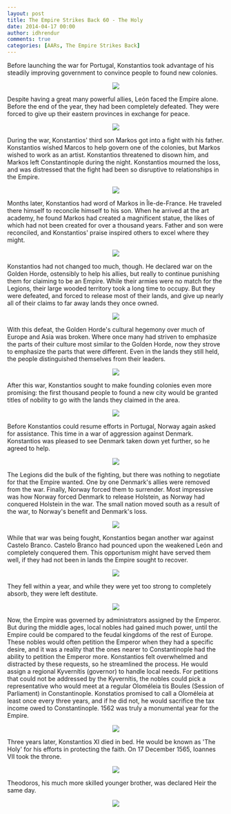 ```yaml
---
layout: post
title: The Empire Strikes Back 60 - The Holy
date: 2014-04-17 00:00
author: idhrendur
comments: true
categories: [AARs, The Empire Strikes Back]
---
```

Before launching the war for Portugal, Konstantios took advantage of his steadily improving government to convince people to found new colonies.  
<p align="center"><img src="/assets/tesb_images/60-1.png"></p>

Despite having a great many powerful allies, León faced the Empire alone. Before the end of the year, they had been completely defeated. They were forced to give up their eastern provinces in exchange for peace.  
<p align="center"><img src="/assets/tesb_images/60-2.png"></p>

During the war, Konstantios' third son Markos got into a fight with his father. Konstantios wished Marcos to help govern one of the colonies, but Markos wished to work as an artist. Konstantios threatened to disown him, and Markos left Constantinople during the night. Konstantios mourned the loss, and was distressed that the fight had been so disruptive to relationships in the Empire.  
<p align="center"><img src="/assets/tesb_images/60-3.png"></p>

Months later, Konstantios had word of Markos in Île-de-France. He traveled there himself to reconcile himself to his son. When he arrived at the art academy, he found Markos had created a magnificent statue, the likes of which had not been created for over a thousand years. Father and son were reconciled, and Konstantios' praise inspired others to excel where they might.  
<p align="center"><img src="/assets/tesb_images/60-4.png"></p>

Konstantios had not changed too much, though. He declared war on the Golden Horde, ostensibly to help his allies, but really to continue punishing them for claiming to be an Empire. While their armies were no match for the Legions, their large wooded territory took a long time to occupy. But they were defeated, and forced to release most of their lands, and give up nearly all of their claims to far away lands they once owned.  
<p align="center"><img src="/assets/tesb_images/60-5.png"></p>

With this defeat, the Golden Horde's cultural hegemony over much of Europe and Asia was broken. Where once many had striven to emphasize the parts of their culture most similar to the Golden Horde, now they strove to emphasize the parts that were different. Even in the lands they still held, the people distinguished themselves from their leaders.  
<p align="center"><img src="/assets/tesb_images/60-6.png"></p>

After this war, Konstantios sought to make founding colonies even more promising: the first thousand people to found a new city would be granted titles of nobility to go with the lands they claimed in the area.  
<p align="center"><img src="/assets/tesb_images/60-7.png"></p>

Before Konstantios could resume efforts in Portugal, Norway again asked for assistance. This time in a war of aggression against Denmark. Konstantios was pleased to see Denmark taken down yet further, so he agreed to help.  
<p align="center"><img src="/assets/tesb_images/60-8.png"></p>

The Legions did the bulk of the fighting, but there was nothing to negotiate for that the Empire wanted. One by one Denmark's allies were removed from the war. Finally, Norway forced them to surrender. Most impressive was how Norway forced Denmark to release Holstein, as Norway had conquered Holstein in the war. The small nation moved south as a result of the war, to Norway's benefit and Denmark's loss.  
<p align="center"><img src="/assets/tesb_images/60-9.png"></p>

While that war was being fought, Konstantios began another war against Castelo Branco. Castelo Branco had pounced upon the weakened León and completely conquered them. This opportunism might have served them well, if they had not been in lands the Empire sought to recover.  
<p align="center"><img src="/assets/tesb_images/60-10.png"></p>

They fell within a year, and while they were yet too strong to completely absorb, they were left destitute.  
<p align="center"><img src="/assets/tesb_images/60-11.png"></p>

Now, the Empire was governed by administrators assigned by the Emperor. But during the middle ages, local nobles had gained much power, until the Empire could be compared to the feudal kingdoms of the rest of Europe. These nobles would often petition the Emperor when they had a specific desire, and it was a reality that the ones nearer to Constantinople had the ability to petition the Emperor more. Konstantios felt overwhelmed and distracted by these requests, so he streamlined the process. He would assign a regional Kyvernítis (governor) to handle local needs. For petitions that could not be addressed by the Kyvernítis, the nobles could pick a representative who would meet at a regular Oloméleia tis Boules (Session of Parliament) in Constantinople. Konstatios promised to call a Oloméleia at least once every three years, and if he did not, he would sacrifice the tax income owed to Constantinople. 1562 was truly a monumental year for the Empire.  
<p align="center"><img src="/assets/tesb_images/60-12.png"></p>

Three years later, Konstantios XI died in bed. He would be known as 'The Holy' for his efforts in protecting the faith. On 17 December 1565, Ioannes VII took the throne.  
<p align="center"><img src="/assets/tesb_images/60-13.png"></p>

Theodoros, his much more skilled younger brother, was declared Heir the same day.  
<p align="center"><img src="/assets/tesb_images/60-14.png"></p>

